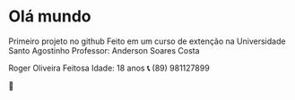 # Olá mundo
 Primeiro projeto no github
Feito em um curso de extenção na Universidade Santo Agostinho
Professor: Anderson Soares Costa

Roger Oliveira Feitosa
Idade: 18 anos
**:telephone_receiver:** (89) 981127899

**:wave:**